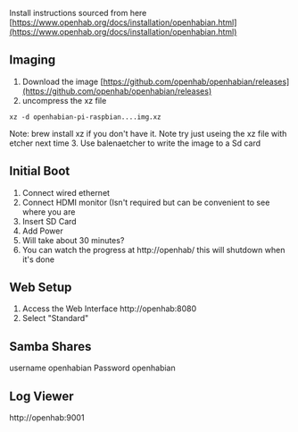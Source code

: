 

Install instructions sourced from here
[https://www.openhab.org/docs/installation/openhabian.html](https://www.openhab.org/docs/installation/openhabian.html)

## Imaging
1. Download the image
[https://github.com/openhab/openhabian/releases](https://github.com/openhab/openhabian/releases)
2. uncompress the xz file
```
xz -d openhabian-pi-raspbian....img.xz
```
Note: brew install xz if you don't have it. Note try just useing the xz file with etcher next time
3. Use balenaetcher to write the image to a Sd card

## Initial Boot
1. Connect wired ethernet
2. Connect HDMI monitor (Isn't required but can be convenient to see where you are
3. Insert SD Card
4. Add Power
5. Will take about 30 minutes?
6. You can watch the progress at http://openhab/ this will shutdown when it's done
## Web Setup
1. Access the Web Interface
http://openhab:8080
2. Select "Standard"
## Samba Shares
username openhabian Password openhabian
## Log Viewer
http://openhab:9001


<!--stackedit_data:
eyJoaXN0b3J5IjpbODMzMzA4ODk2LC0xNjU5MTc1MDE0LDExNj
ExMzU0ODksLTEyNjU1ODU4NjNdfQ==
-->
